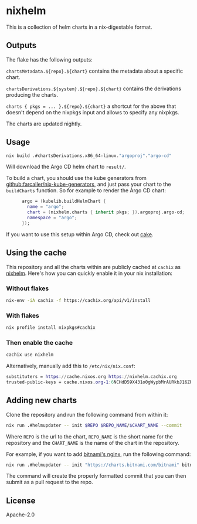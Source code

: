 # nixhelm

This is a collection of helm charts in a nix-digestable format.

## Outputs

The flake has the following outputs:

`chartsMetadata.${repo}.${chart}` contains the metadata about a specific chart.

`chartsDerivations.${system}.${repo}.${chart}` contains the derivations producing
the charts.

`charts { pkgs = ... }.${repo}.${chart}` a shortcut for the above that doesn't
depend on the nixpkgs input and allows to specify any nixpkgs.

The charts are updated nightly.

## Usage

```sh
nix build .#chartsDerivations.x86_64-linux."argoproj"."argo-cd"
```

Will download the Argo CD helm chart to `result/`.

To build a chart, you should use the kube generators from
[github:farcaller/nix-kube-generators](https://github.com/farcaller/nix-kube-generators),
and just pass your chart to the `buildCharts` function. So for example to render
the Argo CD chart:

```nix
      argo = (kubelib.buildHelmChart {
        name = "argo";
        chart = (nixhelm.charts { inherit pkgs; }).argoproj.argo-cd;
        namespace = "argo";
      });
```

If you want to use this setup within Argo CD, check out [cake](https://github.com/farcaller/cake).

## Using the cache

This repository and all the charts within are publicly cached at `cachix` as
[nixhelm](https://app.cachix.org/cache/nixhelm). Here's how you can quickly
enable it in your nix installation:

### Without flakes

```sh
nix-env -iA cachix -f https://cachix.org/api/v1/install
```

### With flakes

```sh
nix profile install nixpkgs#cachix
```

### Then enable the cache

```sh
cachix use nixhelm
```

Alternatively, manually add this to `/etc/nix/nix.conf`:

```nix
substituters = https://cache.nixos.org https://nixhelm.cachix.org
trusted-public-keys = cache.nixos.org-1:6NCHdD59X431o0gWypbMrAURkbJ16ZPMQFGspcDShjY= nixhelm.cachix.org-1:esqauAsR4opRF0UsGrA6H3gD21OrzMnBBYvJXeddjtY=
```

## Adding new charts

Clone the repository and run the following command from within it:

```sh
nix run .#helmupdater -- init $REPO $REPO_NAME/$CHART_NAME --commit
```

Where `REPO` is the url to the chart, `REPO_NAME` is the short name for the
repository and the `CHART_NAME` is the name of the chart in the repository.

For example, if you want to add [bitnami's
nginx](https://github.com/bitnami/charts/tree/main/bitnami/nginx), run the
following command:

```sh
nix run .#helmupdater -- init "https://charts.bitnami.com/bitnami" bitnami/nginx --commit
```

The command will create the properly formatted commit that you can then submit
as a pull request to the repo.

## License

Apache-2.0
